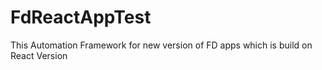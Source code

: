 # FdReactAppTest
This Automation Framework for new version of FD apps which is build on React Version
